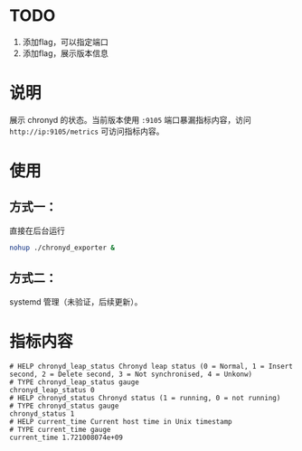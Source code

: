 # TODO
1. 添加flag，可以指定端口
2. 添加flag，展示版本信息

# 说明
展示 chronyd 的状态。当前版本使用 `:9105` 端口暴漏指标内容，访问 `http://ip:9105/metrics` 可访问指标内容。

# 使用
## 方式一：
直接在后台运行
```bash
nohup ./chronyd_exporter &
```

## 方式二：
systemd 管理（未验证，后续更新）。

# 指标内容
```
# HELP chronyd_leap_status Chronyd leap status (0 = Normal, 1 = Insert second, 2 = Delete second, 3 = Not synchronised, 4 = Unkonw)
# TYPE chronyd_leap_status gauge
chronyd_leap_status 0
# HELP chronyd_status Chronyd status (1 = running, 0 = not running)
# TYPE chronyd_status gauge
chronyd_status 1
# HELP current_time Current host time in Unix timestamp
# TYPE current_time gauge
current_time 1.721008074e+09
```
